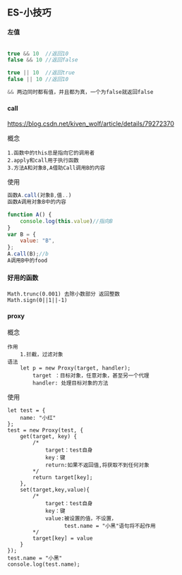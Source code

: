 ## ES-小技巧

#### 左值

```js

true && 10	//返回10
false && 10 //返回false

true || 10	//返回true
false || 10 //返回10

&& 两边同时都有值，并且都为真，一个为false就返回false

```

#### call

<https://blog.csdn.net/kiven_wolf/article/details/79272370>

概念

```
1.函数中的this总是指向它的调用者
2.apply和call用于执行函数
3.方法A和对象B,A借助Call调用B的内容
```

使用

```js
函数A.call(对象B,值..)
函数A调用对象B中的内容

function A() {
	console.log(this.value)//指向B
}
var B = {
	value: "B",
};
A.call(B);//b
A调用B中的food
```



#### 好用的函数

```
Math.trunc(0.001) 去除小数部分 返回整数
Math.sign(0||1||-1)
```

#### proxy

概念

```
作用
	1.拦截，过滤对象
语法
	let p = new Proxy(target, handler);
		target ：目标对象，任意对象，甚至另一个代理
		handler: 处理目标对象的方法
```

使用

```JS
let test = {
    name: "小红"
};
test = new Proxy(test, {
    get(target, key) {
		/*
			target：test自身
			key：键
			return:如果不返回值,将获取不到任何对象
        */
        return target[key];
    },
    set(target,key,value){
		/*
			target：test自身
			key：键
			value:被设置的值，不设置，
				  test.name = "小黑"语句将不起作用
        */
        target[key] = value
    }
});
test.name = "小黑"
console.log(test.name);
```

